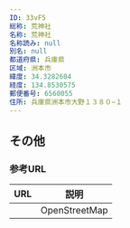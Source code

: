 ```yaml
---
ID: 33vF5
総称: 荒神社
名称: 荒神社
名称読み: null
別名: null
都道府県: 兵庫県
区域: 洲本市
緯度: 34.3282604
経度: 134.8530575
郵便番号: 6560055
住所: 兵庫県洲本市大野１３８０−１
---
```


## その他

### 参考URL

| URL | 説明          |
| --- | ------------- |
|     | OpenStreetMap |
